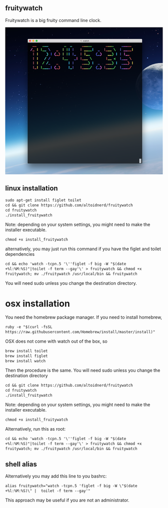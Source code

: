 ## fruitywatch

Fruitywatch is a big fruity command line clock.

![Uh oh: img not found](https://raw.githubusercontent.com/Altoidnerd/fruitywatch/master/screenshot.png "Fruitywatch running on OSX Yosemite")

## linux installation

    sudo apt-get install figlet toilet
    cd && git clone https://github.com/altoidnerd/fruitywatch
    cd fruitywatch
    ./install_fruitywatch

Note: depending on your system settings, you might need to make the installer executable.  

    chmod +x install_fruitywatch

alternatively, you may just run this command if you have the figlet and toilet dependencies

    cd && echo 'watch -tcpn.5 '\''figlet -f big -W "$(date +%l:%M:%S)"|toilet -f term --gay'\' > fruitywatch && chmod +x fruitywatch; mv ./fruitywatch /usr/local/bin && fruitywatch

You will need sudo unless you change the destination directory.

# osx installation

You need the homebrew package manager.  If you need to install homebrew, 

    ruby -e "$(curl -fsSL https://raw.githubusercontent.com/Homebrew/install/master/install)"

OSX does not come with watch out of the box, so

    brew install toilet
    brew install figlet
    brew install watch

Then the procedure is the same.  You will need sudo unless you change the destination directory

    cd && git clone https://github.com/altoidnerd/fruitywatch
    cd fruitywatch
    ./install_fruitywatch
   

 
Note: depending on your system settings, you might need to make the installer executable. 

    chmod +x install_fruitywatch

Alternatively, run this as root:

    cd && echo 'watch -tcpn.5 '\''figlet -f big -W "$(date +%l:%M:%S)"|toilet -f term --gay'\' > fruitywatch && chmod +x fruitywatch; mv ./fruitywatch /usr/local/bin && fruitywatch


## shell alias  

Alternatively you may add this line to you bashrc:

    alias fruitywatch="watch -tcpn.5 'figlet -f big -W \"$(date +%l:%M:%S)\" |  toilet -f term --gay'"

This approach may be useful if you are not an administrator.
